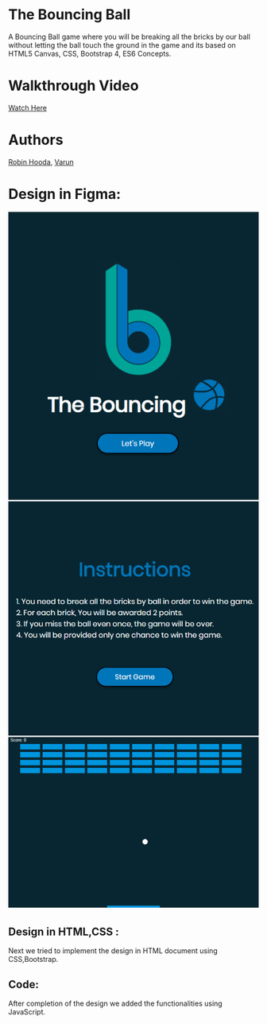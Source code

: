 # The Bouncing Ball
A Bouncing Ball game where you will be breaking all the bricks by our ball without letting the ball touch the ground in the game and its based on HTML5 Canvas, CSS, Bootstrap 4, ES6 Concepts.

# Walkthrough Video
[Watch Here](https://drive.google.com/file/d/1FsGY-s2g9y11vUGUje9-8UqbxnOantRu/view?usp=sharing)

# Authors
[Robin Hooda](https://github.com/robinhooda), 
[Varun](https://github.com/varunprabhakaran22)

# Design in Figma:
![Initial Design](https://github.com/robinhooda/Canvas-Game/blob/master/images/homepage.png)
![](https://github.com/robinhooda/Canvas-Game/blob/master/images/instructions.png)
![](https://github.com/robinhooda/Canvas-Game/blob/master/images/gameWindow.png)

## Design in HTML,CSS :
Next we tried to implement the design in HTML document using CSS,Bootstrap.

## Code:
After completion of the design we added the functionalities using JavaScript.
